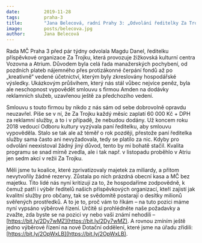 ```yaml
---
date:         2019-11-28
tags:         praha-3
title:        "Jana Belecová, radní Prahy 3: „Odvolání ředitelky Za Trojku byla nezbytnost“"
image: 	      posts/belecova.jpg
author:       Jana Belecová
---
```


Rada MČ Praha 3 před pár týdny odvolala Magdu Danel, ředitelku příspěvkové organizace Za Trojku, která provozuje žižkovská kulturní centra Vozovna a Atrium. Důvodem byla celá řada manažerských pochybení, od pozdních plateb nájemného přes protizákonné čerpání fondů až po „kreativně“ vedené účetnictví, kterým byly zkreslovány hospodářské výsledky. Ukázkovým průšvihem, který nás stál vůbec nejvíce peněz, byla ale neschopnost vypovědět smlouvu s firmou Amden na dodávky reklamních služeb, uzavřenou ještě za předchozího vedení.

Smlouvu s touto firmou by nikdo z nás sám od sebe dobrovolně opravdu neuzavřel. Píše se v ní, že Za Trojku každý měsíc zaplatí 60 000 Kč + DPH za reklamní služby, a to i v případě, že nebudou dodány. Už koncem roku 2018 vedoucí Odboru kultury vyzývala paní ředitelku, aby smlouvu vypověděla. Stalo se tak ale až téměř o rok později, přestože paní ředitelka služby sama často ani nevyžadovala, tedy se platilo za nic. Kdyby pro odvolání neexistoval žádný jiný důvod, tento by mi bohatě stačil. Kvalita programu se snad mírně zvedla, ale i tak např. v listopadu proběhlo v Atriu jen sedm akcí v režii Za Trojku.

Měli jsme tu koalice, které zprivatizovaly majetek za miliardy, a přitom nevytvořily žádné rezervy. Zůstala po nich prázdná obecní kasa a MČ bez majetku. Tito lidé nás nyní kritizují za to, že hospodaříme zodpovědně, k čemuž patří i výběr ředitelů našich příspěvkových organizací, kteří zajistí jak kvalitní služby pro občany, tak se svědomitě postarají o desítky milionů svěřených prostředků. A to je to, proč vám to říkám – na tuto pozici máme nyní vypsáno výběrové řízení. Určitě si prohlédněte naše požadavky a zvažte, zda byste se na pozici vy nebo vaši známí nehodili – [https://bit.ly/2Dy7wMZ](https://bit.ly/2Dy7wMZ).
A rovnou zmíním ještě jedno výběrové řízení na nové Dotační oddělení, které jsme na úřadu zřídili: [https://bit.ly/2OpWxLB](https://bit.ly/2OpWxLB).
